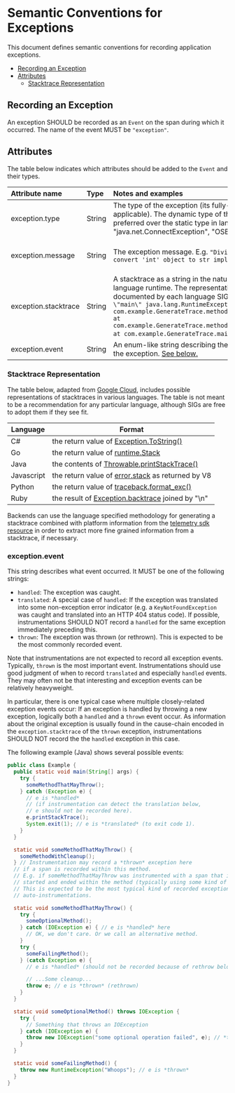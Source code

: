 # Semantic Conventions for Exceptions

This document defines semantic conventions for recording application
exceptions.

<!-- toc -->

- [Recording an Exception](#recording-an-exception)
- [Attributes](#attributes)
  - [Stacktrace Representation](#stacktrace-representation)

<!-- tocstop -->

## Recording an Exception

An exception SHOULD be recorded as an `Event` on the span during which it occurred.
The name of the event MUST be `"exception"`.

## Attributes

The table below indicates which attributes should be added to the `Event` and
their types.

| Attribute name       | Type   | Notes and examples                                                                                                                                                                                                                                                                                                                                                                                                                  | Required?                                                  |
| :------------------- | :----- | :---------------------------------------------------------------------------------------------------------------------------------------------------------------------------------------------------------------------------------------------------------------------------------------------------------------------------------------------------------------------------------------------------------------------------------- | :--------------------------------------------------------- |
| exception.type       | String | The type of the exception (its fully-qualified class name, if applicable). The dynamic type of the exception should be preferred over the static type in languages that support it. E.g. "java.net.ConnectException", "OSError"                                                                                                                                                                                                     | One of `exception.type` or `exception.message` is required |
| exception.message    | String | The exception message. E.g. `"Division by zero"`, `"Can't convert 'int' object to str implicitly"`                                                                                                                                                                                                                                                                                                                                  | One of `exception.type` or `exception.message` is required |
| exception.stacktrace | String | A stacktrace as a string in the natural representation for the language runtime. The representation is to be determined and documented by each language SIG. E.g. `"Exception in thread \"main\" java.lang.RuntimeException: Test exception\n at com.example.GenerateTrace.methodB(GenerateTrace.java:13)\n at com.example.GenerateTrace.methodA(GenerateTrace.java:9)\n at com.example.GenerateTrace.main(GenerateTrace.java:5)"`. | No                                                         |
| exception.event      | String | An enum-like string describing the event that happened with the exception. [See below.](#exception.event) | Yes                                                         |

### Stacktrace Representation

The table below, adapted from [Google Cloud][gcp-error-reporting], includes
possible representations of stacktraces in various languages. The table is not
meant to be a recommendation for any particular language, although SIGs are free
to adopt them if they see fit.

| Language   | Format                                                              |
| ---------- | ------------------------------------------------------------------- |
| C#         | the return value of [Exception.ToString()][csharp-stacktrace]       |
| Go         | the return value of [runtime.Stack][go-stacktrace]                  |
| Java       | the contents of [Throwable.printStackTrace()][java-stacktrace]      |
| Javascript | the return value of [error.stack][js-stacktrace] as returned by V8  |
| Python     | the return value of [traceback.format_exc()][python-stacktrace]     |
| Ruby       | the result of [Exception.backtrace][ruby-stacktrace] joined by "\n" |

Backends can use the language specified methodology for generating a stacktrace
combined with platform information from the
[telemetry sdk resource][telemetry-sdk-resource] in order to extract more fine
grained information from a stacktrace, if necessary.

[gcp-error-reporting]: https://cloud.google.com/error-reporting/reference/rest/v1beta1/projects.events/report
[java-stacktrace]: https://docs.oracle.com/javase/7/docs/api/java/lang/Throwable.html#printStackTrace%28%29
[python-stacktrace]: https://docs.python.org/3/library/traceback.html#traceback.format_exc
[js-stacktrace]: https://v8.dev/docs/stack-trace-api
[ruby-stacktrace]: https://ruby-doc.org/core-2.7.1/Exception.html#method-i-backtrace
[csharp-stacktrace]: https://docs.microsoft.com/en-us/dotnet/api/system.exception.tostring
[go-stacktrace]: https://golang.org/pkg/runtime/debug/#Stack
[telemetry-sdk-resource]: https://github.com/open-telemetry/opentelemetry-specification/tree/master/specification/resource/semantic_conventions#telemetry-sdk

<a name="exception.event"></a>

### exception.event

This string describes what event occurred. It MUST be one of the following strings:

* `handled`: The exception was caught.
* `translated`: A special case of `handled`:
  If the exception was translated into some non-exception error indicator
  (e.g. a `KeyNotFoundException` was caught and translated into an HTTP 404 status code).
  If possible, instrumentations SHOULD NOT record a `handled` for the same exception immediately preceding this.
* `thrown`: The exception was thrown (or rethrown).
  This is expected to be the most commonly recorded event.

Note that instrumentations are not expected to record all exception events.
Typically, `thrown` is the most important event.
Instrumentations should use good judgment of when to record `translated` and especially `handled` events.
They may often not be that interesting and exception events can be relatively heavyweight.

In particular, there is one typical case where multiple closely-related exception events occur:
If an exception is handled by throwing a new exception,
logically both a `handled` and a `thrown` event occur.
As information about the original exception is usually found in the cause-chain
encoded in the `exception.stacktrace` of the `thrown` exception,
instrumentations SHOULD NOT record the the `handled` exception in this case.

The following example (Java) shows several possible events:

```java
public class Example {
  public static void main(String[] args) {
    try {
      someMethodThatMayThrow();
    } catch (Exception e) {
      // e is *handled*
      // (if instrumentation can detect the translation below,
      // e should not be recorded here).
      e.printStackTrace();
      System.exit(1); // e is *translated* (to exit code 1).
    }
  }

  static void someMethodThatMayThrow() {
    someMethodWithCleanup();
  } // Instrumentation may record a *thrown* exception here
  // if a span is recorded within this method.
  // E.g. if someMethodThatMayThrow was instrumented with a span that is both
  // started and ended within the method (typically using some kind of Scope API)
  // This is expected to be the most typical kind of recorded exception for
  // auto-instrumentations.

  static void someMethodThatMayThrow() {
    try {
      someOptionalMethod();
    } catch (IOException e) { // e is *handled* here
      // OK, we don't care. Or we call an alternative method.
    }
    try {
      someFailingMethod();
    } (catch Exception e) {
      // e is *handled* (should not be recorded because of rethrow below)

      // ...Some cleanup...
      throw e; // e is *thrown* (rethrown)
    }
  }

  static void someOptionalMethod() throws IOException {
    try {
      // Something that throws an IOException
    } catch (IOException e) {
      throw new IOException("some optional operation failed", e); // *thrown*
    }
  }

  static void someFailingMethod() {
    throw new RuntimeException("Whoops"); // e is *thrown*
  }
}
```
